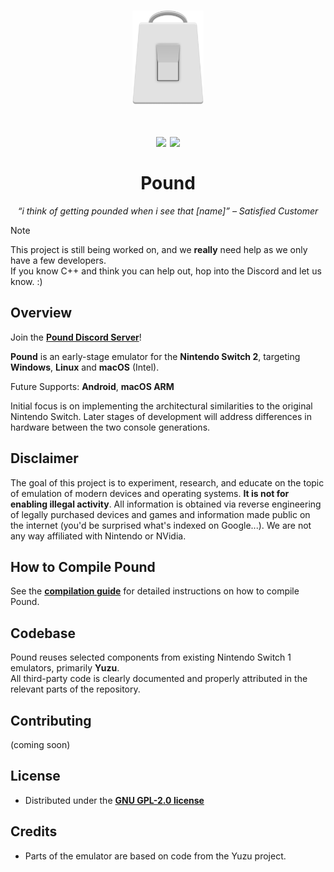 <h1 align="center">
  <img src="/resources/pound.png" height="150px">
  <br><br>
  <img src="https://img.shields.io/github/stars/pound-emu/pound" width="100">
  <a href="https://github.com/pound-emu/pound/actions?query=branch%3Amain">
    <img src="https://img.shields.io/badge/Latest Builds-Here-aa00aa.svg" width="150">
  </a>
  <br><br>
  Pound
</h1>

<p align="center"><em>“i think of getting pounded when i see that [name]” – Satisfied Customer</em></p>


> [!NOTE]
> This project is still being worked on, and we **really** need help as we only have a few developers.   
> If you know C++ and think you can help out, hop into the Discord and let us know. :)

## Overview

Join the [**Pound Discord Server**](https://discord.gg/aMmTmKsVC7)!

**Pound** is an early-stage emulator for the **Nintendo Switch 2**, targeting **Windows**, **Linux** and **macOS** (Intel).

Future Supports: **Android**, **macOS ARM**


Initial focus is on implementing the architectural similarities to the original Nintendo Switch. Later stages of development will address differences in hardware between the two console generations.

## Disclaimer

The goal of this project is to experiment, research, and educate on the topic
of emulation of modern devices and operating systems. **It is not for enabling
illegal activity**. All information is obtained via reverse engineering of
legally purchased devices and games and information made public on the internet
(you'd be surprised what's indexed on Google...). We are not any way affiliated
with Nintendo or NVidia.


## How to Compile Pound

See the [**compilation guide**](/resources/docs/compguide.md) for detailed instructions on how to compile Pound.


## Codebase

Pound reuses selected components from existing Nintendo Switch 1 emulators, primarily **Yuzu**.  
All third-party code is clearly documented and properly attributed in the relevant parts of the repository.


## Contributing

(coming soon)


## License

- Distributed under the [**GNU GPL-2.0 license**](https://github.com/pound-emu/pound/blob/main/LICENSE)


## Credits

- Parts of the emulator are based on code from the Yuzu project.
